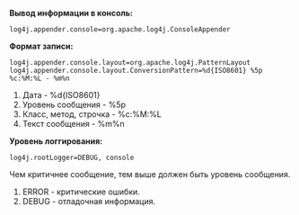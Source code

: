 **Вывод информации в консоль:**

    log4j.appender.console=org.apache.log4j.ConsoleAppender

**Формат записи:**

    log4j.appender.console.layout=org.apache.log4j.PatternLayout
    log4j.appender.console.layout.ConversionPattern=%d{ISO8601} %5p %c:%M:%L - %m%n

1. Дата - %d{ISO8601}
2. Уровень сообщения - %5p
3. Класс, метод, строчка - %c:%M:%L
4. Текст сообщения - %m%n

**Уровень логгирования:**

    log4j.rootLogger=DEBUG, console
Чем критичнее сообщение, тем выше должен быть уровень сообщения.

1. ERROR - критические ошибки.
2. DEBUG - отладочная информация.
